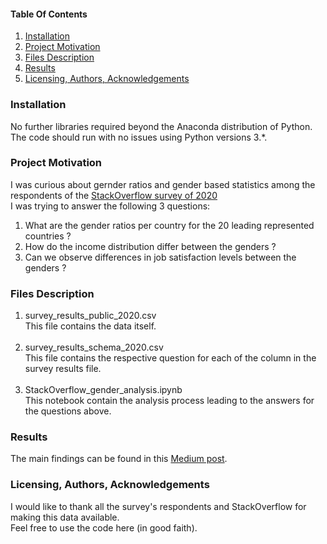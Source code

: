 #### Table Of Contents

1. [Installation](#Installation)
2. [Project Motivation](#Project-Motivation)
3. [Files Description](#Files-Description)
4. [Results](#Results)
5. [Licensing, Authors, Acknowledgements](#Licensing,-Authors,-Acknowledgements)

### Installation
No further libraries required beyond the Anaconda distribution of Python.<br> 
The code should run with no issues using Python versions 3.*.

### Project Motivation
I was curious about gernder ratios and gender based statistics among the respondents of the [StackOverflow survey of 2020](https://insights.stackoverflow.com/survey)<br>
I was trying to answer the following 3 questions:<br>
1. What are the gender ratios per country for the 20 leading represented countries ?
2. How do the income distribution differ between the genders ?
3. Can we observe differences in job satisfaction levels between the genders ?

### Files Description
1. survey_results_public_2020.csv<br>
This file contains the data itself.<br><br>
2. survey_results_schema_2020.csv<br>
This file contains the respective question for each of the column in the survey results file.<br><br>
3. StackOverflow_gender_analysis.ipynb<br>
This notebook contain the analysis process leading to the answers for the questions above.

### Results
The main findings can be found in this [Medium post](https://medium.com/@aviaksr/developers-gender-ratios-you-may-be-in-for-a-surprise-1fbec813944b).

### Licensing, Authors, Acknowledgements
I would like to thank all the survey's respondents and StackOverflow for making this data available.<br>
Feel free to use the code here (in good faith).
